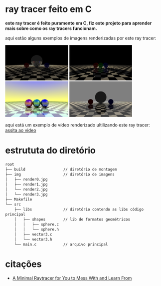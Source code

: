 # ray tracer feito em C
**este ray tracer é feito puramente em C, fiz este projeto para aprender mais sobre como os ray tracers funcionam.**

aqui estão alguns exemplos de imagens renderizadas por este ray tracer:

<p float="left">
    <img src="img/render0.jpg" style="width: 40%">
    <img src="img/render1.jpg" style="width: 40%">
    <img src="img/render2.jpg" style="width: 40%">
    <img src="img/render3.jpg" style="width: 40%">
</p>

aqui está um exemplo de vídeo renderizado ultilizando este ray tracer:
<a href="https://github.com/joao-g33/C-ray-tracer/blob/main/render.mp4">assita ao video</a>

# estrututa do diretório
```
root
├── build                 // diretório de montagem
├── img                   // diretório de imagens
│   ├── render0.jpg
│   ├── render1.jpg
│   └── render2.jpg
│   └── render3.jpg
├── Makefile
└── src
    ├── libs              // diretório contendo as libs código principal
    │   ├── shapes        // lib de formatos geométricos
    │   │   ├── sphere.c
    │   │   └── sphere.h
    │   ├── vector3.c
    │   └── vector3.h
    └── main.c            // arquivo principal
```

# citações
<ul>
<li><a href="https://medium.com/swlh/a-minimal-raytracer-for-you-to-mess-with-and-learn-from-4502115519cc">A Minimal Raytracer for You to Mess With and Learn From</a></li>
</ul>
